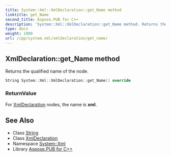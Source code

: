 ```yaml
---
title: System::Xml::XmlDeclaration::get_Name method
linktitle: get_Name
second_title: Aspose.PUB for C++
description: 'System::Xml::XmlDeclaration::get_Name method. Returns the qualified name of the node in C++.'
type: docs
weight: 1000
url: /cpp/system.xml/xmldeclaration/get_name/
---
```

## XmlDeclaration::get_Name method


Returns the qualified name of the node.

```cpp
String System::Xml::XmlDeclaration::get_Name() override
```


### ReturnValue

For [XmlDeclaration](../) nodes, the name is **xml**.

## See Also

* Class [String](../../../system/string/)
* Class [XmlDeclaration](../)
* Namespace [System::Xml](../../)
* Library [Aspose.PUB for C++](../../../)
